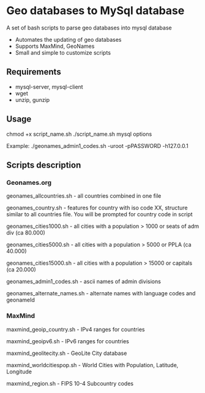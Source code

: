 # Geo databases to MySql database

A set of bash scripts to parse geo databases into mysql database

 * Automates the updating of geo databases
 * Supports MaxMind, GeoNames
 * Small and simple to customize scripts

## Requirements

 * mysql-server, mysql-client
 * wget
 * unzip, gunzip

## Usage

chmod +x script_name.sh
./script_name.sh mysql options

Example: ./geonames_admin1_codes.sh -uroot -pPASSWORD -h127.0.0.1

## Scripts description

### Geonames.org ###

geonames_allcountries.sh - all countries combined in one file

geonames_country.sh - features for country with iso code XX, structure similar to all countries file. You will be prompted for country code in script

geonames_cities1000.sh - all cities with a population > 1000 or seats of adm div (ca 80.000)

geonames_cities5000.sh - all cities with a population > 5000 or PPLA (ca 40.000)

geonames_cities15000.sh - all cities with a population > 15000 or capitals (ca 20.000)

geonames_admin1_codes.sh - ascii names of admin divisions

geonames_alternate_names.sh - alternate names with language codes and geonameId

### MaxMind ###

maxmind_geoip_country.sh - IPv4 ranges for countries

maxmind_geoipv6.sh - IPv6 ranges for countries

maxmind_geolitecity.sh - GeoLite City database

maxmind_worldcitiespop.sh - World Cities with Population, Latitude, Longitude

maxmind_region.sh - FIPS 10-4 Subcountry codes
